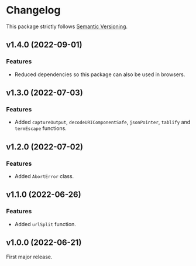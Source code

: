 
# Changelog

This package strictly follows [Semantic Versioning](https://semver.org).

## v1.4.0 (2022-09-01)

### Features

  * Reduced dependencies so this package can also be used in browsers.

## v1.3.0 (2022-07-03)

### Features

  * Added `captureOutput`, `decodeURIComponentSafe`, `jsonPointer`, `tablify` and `termEscape` functions.

## v1.2.0 (2022-07-02)

### Features

  * Added `AbortError` class.

## v1.1.0 (2022-06-26)

### Features

  * Added `urlSplit` function.

## v1.0.0 (2022-06-21)

First major release.
